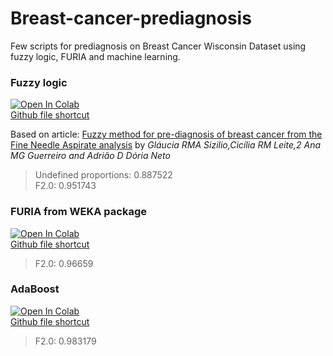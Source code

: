 # Breast-cancer-prediagnosis
Few scripts for prediagnosis on Breast Cancer Wisconsin Dataset using fuzzy logic, FURIA and machine learning.

### Fuzzy logic
[![Open In Colab](https://colab.research.google.com/assets/colab-badge.svg)](https://colab.research.google.com/drive/1bSTTX3tc7n1G-efARa5YYohD7dIGgiUr?usp=sharing)\
[Github file shortcut](https://github.com/Th3NiKo/Breast-cancer-prediagnosis/blob/master/Breast_cancer_prediagnosis_fuzzy_logic.ipynb)

Based on article: [Fuzzy method for pre-diagnosis of breast cancer from the Fine Needle Aspirate analysis](https://www.ncbi.nlm.nih.gov/pmc/articles/PMC3772701/?fbclid=IwAR1al0TQdSuaN-L1Kg90JEWiRpEM4WVaUfCwGT9tUcMzqLABkaZxprNmfeU) by *Gláucia RMA Sizilio,Cicília RM Leite,2 Ana MG Guerreiro and Adrião D Dória Neto*

> Undefined proportions: 0.887522\
F2.0: 0.951743

### FURIA from WEKA package
[![Open In Colab](https://colab.research.google.com/assets/colab-badge.svg)](https://colab.research.google.com/drive/1RKZVhRO4nkiSkLf4coq3-VC5r9ZMAGz2?usp=sharing)\
[Github file shortcut](https://github.com/Th3NiKo/Breast-cancer-prediagnosis/blob/master/Furia_python_wrapper.ipynb)

> F2.0: 0.96659

### AdaBoost
[![Open In Colab](https://colab.research.google.com/assets/colab-badge.svg)](https://colab.research.google.com/drive/18nvV77h_MS2U_XgcN52JfDpyb0xwDbtE?usp=sharing)\
[Github file shortcut](https://github.com/Th3NiKo/Breast-cancer-prediagnosis/blob/master/Breast_cancer_prediagnosis_machine_learning.ipynb)

> F2.0: 0.983179
